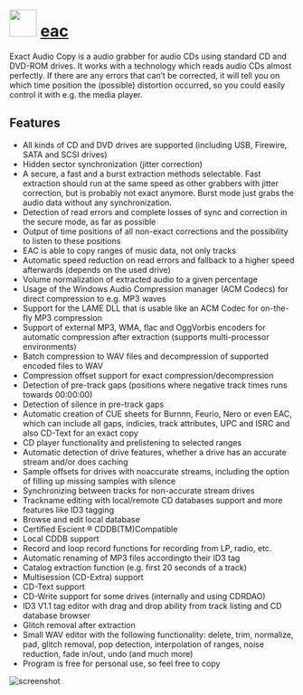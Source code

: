 # <img src="https://cdn.jsdelivr.net/gh/majkinetor/chocolatey/eac/icon.png" width="48" height="48"/> [eac](https://chocolatey.org/packages/eac)

Exact Audio Copy is a audio grabber for audio CDs using standard CD and DVD-ROM drives. It works with a technology which reads audio CDs almost perfectly. If there are any errors that can’t be corrected, it will tell you on which time position the (possible) distortion occurred, so you could easily control it with e.g. the media player.

## Features

- All kinds of CD and DVD drives are supported (including USB, Firewire, SATA and SCSI drives)
- Hidden sector synchronization (jitter correction)
- A secure, a fast and a burst extraction methods selectable. Fast extraction should run at the same speed as other grabbers with jitter correction, but is probably not exact anymore. Burst mode just grabs the audio data without any synchronization.
- Detection of read errors and complete losses of sync and correction in the secure mode, as far as possible
- Output of time positions of all non-exact corrections and the possibility to listen to these positions
- EAC is able to copy ranges of music data, not only tracks
- Automatic speed reduction on read errors and fallback to a higher speed afterwards (depends on the used drive)
- Volume normalization of extracted audio to a given percentage
- Usage of the Windows Audio Compression manager (ACM Codecs) for direct compression to e.g. MP3 waves
- Support for the LAME DLL that is usable like an ACM Codec for on-the-fly MP3 compression
- Support of external MP3, WMA, flac and OggVorbis encoders for automatic compression after extraction (supports multi-processor environments)
- Batch compression to WAV files and decompression of supported encoded files to WAV
- Compression offset support for exact compression/decompression
- Detection of pre-track gaps (positions where negative track times runs towards 00:00:00)
- Detection of silence in pre-track gaps
- Automatic creation of CUE sheets for Burnnn, Feurio, Nero or even EAC, which can include all gaps, indicies, track attributes, UPC and ISRC and also CD-Text for an exact copy
- CD player functionality and prelistening to selected ranges
- Automatic detection of drive features, whether a drive has an accurate stream and/or does caching
- Sample offsets for drives with noaccurate streams, including the option of filling up missing samples with silence
- Synchronizing between tracks for non-accurate stream drives
- Trackname editing with local/remote CD databases support and more features like ID3 tagging
- Browse and edit local database
- Certified Escient ® CDDB(TM)Compatible
- Local CDDB support
- Record and loop record functions for recording from LP, radio, etc.
- Automatic renaming of MP3 files accordingto their ID3 tag
- Catalog extraction function (e.g. first 20 seconds of a track)
- Multisession (CD-Extra) support
- CD-Text support
- CD-Write support for some drives (internally and using CDRDAO)
- ID3 V1.1 tag editor with drag and drop ability from track listing and CD database browser
- Glitch removal after extraction
- Small WAV editor with the following functionality: delete, trim, normalize, pad, glitch removal, pop detection, interpolation of ranges, noise reduction, fade in/out, undo (and much more)
- Program is free for personal use, so feel free to copy

![screenshot](https://cdn.rawgit.com/majkinetor/chocolatey/master/eac/screenshot.png)
